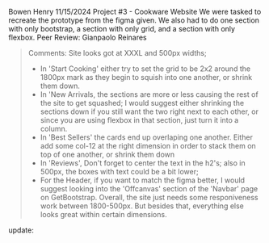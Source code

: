 Bowen Henry
11/15/2024
Project #3 - Cookware Website
We were tasked to recreate the prototype from the figma given. We also had to do one section with only bootstrap, a section with only grid, and a section with only flexbox.
Peer Review: Gianpaolo Reinares
> Comments: Site looks got at XXXL and 500px widths;
> - In 'Start Cooking' either try to set the grid to be 2x2 around the 1800px mark as they begin to squish into one another, or shrink them down.
> - In 'New Arrivals, the sections are more or less causing the rest of the site to get squashed; I would suggest either shrinking the sections down if you still want the two right next to each other, or since you are using flexbox in that section, just turn it into a column.
> - In 'Best Sellers' the cards end up overlaping one another. Either add some col-12 at the right dimension in order to stack them on top of one another, or shrink them down
> - In 'Reviews', Don't forget to center the text in the h2's; also in 500px, the boxes with text could be a bit lower;
> - For the Header, if you want to match the figma better, I would suggest looking into the 'Offcanvas' section of the 'Navbar' page on GetBootstrap.
> Overall, the site just needs some responiveness work between 1800-500px. But besides that, everything else looks great within certain dimensions.

update: 